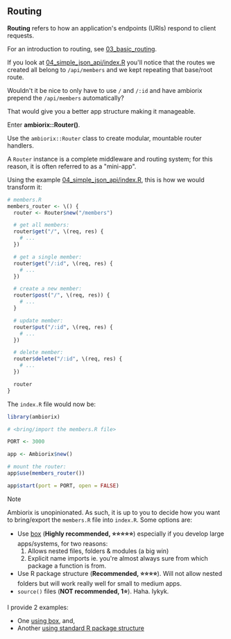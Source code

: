 ## Routing

**Routing** refers to how an application's endpoints (URIs) respond to client requests.

For an introduction to routing, see [03_basic_routing](../03_basic_routing/).

If you look at [04_simple_json_api/index.R](../04_simple_json_api/index.R) you'll notice that the routes we created all belong to `/api/members` and we kept repeating that base/root route.

Wouldn't it be nice to only have to use `/` and `/:id` and have ambiorix prepend the `/api/members` automatically?

That would give you a better app structure making it manageable.

Enter **ambiorix::Router()**.

Use the `ambiorix::Router` class to create modular, mountable router handlers.

A `Router` instance is a complete middleware and routing system; for this reason, it is often referred to as a "mini-app".

Using the example [04_simple_json_api/index.R](../04_simple_json_api/index.R), this is how we would transform it:

```r
# members.R
members_router <- \() {
  router <- Router$new("/members")

  # get all members:
  router$get("/", \(req, res) {
    # ...
  })

  # get a single member:
  router$get("/:id", \(req, res) {
    # ...
  })

  # create a new member:
  router$post("/", \(req, res)) {
    # ...
  }

  # update member:
  router$put("/:id", \(req, res) {
    # ...
  })

  # delete member:
  router$delete("/:id", \(req, res) {
    # ...
  })

  router
}
```

The `index.R` file would now be:

```r
library(ambiorix)

# <bring/import the members.R file>

PORT <- 3000

app <- Ambiorix$new()

# mount the router:
app$use(members_router())

app$start(port = PORT, open = FALSE)
```

> [!NOTE]
> Ambiorix is unopinionated. As such, it is up to you to decide how you want to bring/export the `members.R` file into `index.R`.
> Some options are:
> - Use [box](https://klmr.me/box/) (**Highly recommended, ⭐⭐⭐⭐⭐**) especially if you develop large apps/systems, for two reasons:
>     1. Allows nested files, folders & modules (a big win)
>     2. Explicit name imports ie. you're almost always sure from which package a function is from.
> - Use R package structure (**Recommended, ⭐⭐⭐⭐**). Will not allow nested folders but will work really well for small to medium apps.
> - `source()` files (**NOT recommended, 1⭐**). Haha. Iykyk.

I provide 2 examples:
- One [using box](/box), and,
- Another [using standard R package structure](/r_pkg_structure)
